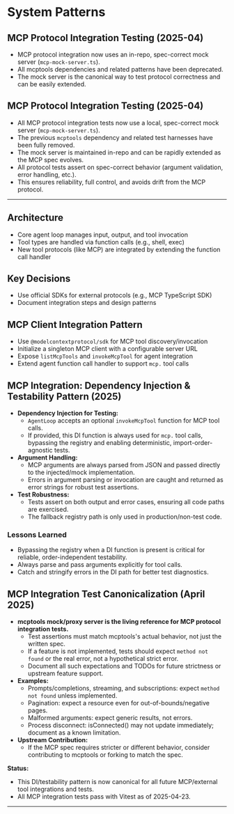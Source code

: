 # System Patterns

## MCP Protocol Integration Testing (2025-04)

- MCP protocol integration now uses an in-repo, spec-correct mock server (`mcp-mock-server.ts`).
- All mcptools dependencies and related patterns have been deprecated.
- The mock server is the canonical way to test protocol correctness and can be easily extended.

## MCP Protocol Integration Testing (2025-04)

- All MCP protocol integration tests now use a local, spec-correct mock server (`mcp-mock-server.ts`).
- The previous `mcptools` dependency and related test harnesses have been fully removed.
- The mock server is maintained in-repo and can be rapidly extended as the MCP spec evolves.
- All protocol tests assert on spec-correct behavior (argument validation, error handling, etc.).
- This ensures reliability, full control, and avoids drift from the MCP protocol.

---

## Architecture

- Core agent loop manages input, output, and tool invocation
- Tool types are handled via function calls (e.g., shell, exec)
- New tool protocols (like MCP) are integrated by extending the function call handler

## Key Decisions

- Use official SDKs for external protocols (e.g., MCP TypeScript SDK)
- Document integration steps and design patterns

## MCP Client Integration Pattern

- Use `@modelcontextprotocol/sdk` for MCP tool discovery/invocation
- Initialize a singleton MCP client with a configurable server URL
- Expose `listMcpTools` and `invokeMcpTool` for agent integration
- Extend agent function call handler to support `mcp.` tool calls

## MCP Integration: Dependency Injection & Testability Pattern (2025)

- **Dependency Injection for Testing:**
  - `AgentLoop` accepts an optional `invokeMcpTool` function for MCP tool calls.
  - If provided, this DI function is always used for `mcp.` tool calls, bypassing the registry and enabling deterministic, import-order-agnostic tests.
- **Argument Handling:**
  - MCP arguments are always parsed from JSON and passed directly to the injected/mock implementation.
  - Errors in argument parsing or invocation are caught and returned as error strings for robust test assertions.
- **Test Robustness:**
  - Tests assert on both output and error cases, ensuring all code paths are exercised.
  - The fallback registry path is only used in production/non-test code.

### Lessons Learned

- Bypassing the registry when a DI function is present is critical for reliable, order-independent testability.
- Always parse and pass arguments explicitly for tool calls.
- Catch and stringify errors in the DI path for better test diagnostics.

## MCP Integration Test Canonicalization (April 2025)

- **mcptools mock/proxy server is the living reference for MCP protocol integration tests.**
  - Test assertions must match mcptools's actual behavior, not just the written spec.
  - If a feature is not implemented, tests should expect `method not found` or the real error, not a hypothetical strict error.
  - Document all such expectations and TODOs for future strictness or upstream feature support.
- **Examples:**
  - Prompts/completions, streaming, and subscriptions: expect `method not found` unless implemented.
  - Pagination: expect a resource even for out-of-bounds/negative pages.
  - Malformed arguments: expect generic results, not errors.
  - Process disconnect: isConnected() may not update immediately; document as a known limitation.
- **Upstream Contribution:**
  - If the MCP spec requires stricter or different behavior, consider contributing to mcptools or forking to match the spec.

**Status:**

- This DI/testability pattern is now canonical for all future MCP/external tool integrations and tests.
- All MCP integration tests pass with Vitest as of 2025-04-23.

---
